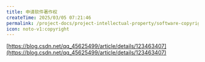 ```yaml
---
title: 申请软件著作权
createTime: 2025/03/05 07:21:46
permalink: /project-docs/project-intellectual-property/software-copyright/
icon: noto-v1:copyright
---
```


[https://blog.csdn.net/qq_45625499/article/details/123463407](https://blog.csdn.net/qq_45625499/article/details/123463407)

[//]: # (chy待测试并完善)

<CardGrid>
<ImageCard
image="/src/2025-03-16_20-00-41.png"
title="软著证书示例"
description="2024-02-20取得"
href="/"
author="rand777"
date="2025/03/16"
/>
<ImageCard
image="/src/2025-03-16_20-00-41.png"
title="软著证书示例"
description="2024-02-20取得"
href="/"
author="rand777"
date="2025/03/16"
/>
</CardGrid>
